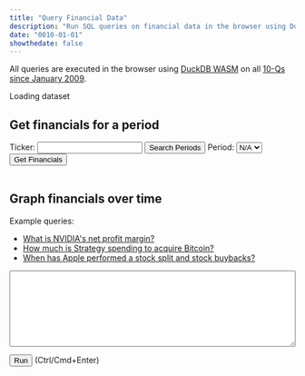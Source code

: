 ```yaml
---
title: "Query Financial Data"
description: "Run SQL queries on financial data in the browser using DuckDB WASM"
date: "0010-01-01"
showthedate: false
---
```


All queries are executed in the browser
using [DuckDB WASM](https://duckdb.org/docs/api/wasm/overview.html) on
all [10-Qs since January 2009](https://www.sec.gov/data-research/sec-markets-data/financial-statement-data-sets).

<p id="loader">Loading dataset</p>

## Get financials for a period

<div>
Ticker: <input type="text" id="ticker" />
<button onclick="searchPeriods()">Search Periods</button>
Period: <select id="period"><option value="volvo">N/A</option></select>
<button onclick="queryFinancials()">Get Financials</button>
</div>
<br>
<div id="grid"></div>

<script src="https://unpkg.com/js-spread-grid@latest/dist/index.js"></script>
<script src="https://cdn.plot.ly/plotly-3.1.0.min.js" charset="utf-8"></script>

## Graph financials over time

<p>Example queries:</p>
<ul>
    <li><a href="javascript:void(0);" onclick="document.getElementById('ticker').value = 'NVDA'; document.getElementById('query').value = `(   Revenues
  - CostOfRevenue
  - SellingGeneralAndAdministrativeExpense
  - ResearchAndDevelopmentExpense
  + NonoperatingIncomeExpense
  - IncomeTaxExpenseBenefit
) / Revenues`; execute()">What is NVIDIA's net profit margin?</a></li>
    <li><a href="javascript:void(0);" onclick="document.getElementById('ticker').value = 'MSTR'; document.getElementById('query').value = 'PaymentsToAcquireIntangibleAssets'; execute()">How much is Strategy spending to acquire Bitcoin?</a></li>
    <li><a href="javascript:void(0);" onclick="document.getElementById('ticker').value = 'AAPL'; document.getElementById('query').value = 'WeightedAverageNumberOfSharesOutstandingBasic'; execute()">When has Apple performed a stock split and stock buybacks?</a></li>
</ul>

<textarea id="query" rows="8" style="width: 100%; font-family: 'Space mono';" onkeypress="handle(event)"></textarea>
<p><button onclick="execute()">Run</button> (Ctrl/Cmd+Enter)</p>

<div id="graph"></div>

<script type="module">
import * as duckdb
  from "https://cdn.jsdelivr.net/npm/@duckdb/duckdb-wasm@latest/+esm";

const JSDELIVR_BUNDLES = duckdb.getJsDelivrBundles();

const bundle = await duckdb.selectBundle(JSDELIVR_BUNDLES);

const worker_url = URL.createObjectURL(new Blob([`importScripts("${bundle.mainWorker}");`], { type: "text/javascript" }));

const worker = new Worker(worker_url);
const logger = new duckdb.ConsoleLogger();
const db = new duckdb.AsyncDuckDB(logger, worker);
await db.instantiate(bundle.mainModule, bundle.pthreadWorker);
URL.revokeObjectURL(worker_url);

const c = await db.connect({
  filesystem: { allowFullHTTPReads: true }
});

const data_url = "https://sec-data.darenliang.com";

async function fetchFilenames() {
  const response = await fetch(`${data_url}/manifest.json`);
  if (!response.ok) {
    throw new Error("Failed to fetch manifest");
  }
  return await response.json();
}

const filenames = await fetchFilenames();

async function init() {
  for (const filename of filenames) {
    document.getElementById("loader").textContent = `Loading dataset: ${filename}`;
    const resp = await fetch(`${data_url}/${filename}`);
    if (!resp.ok) {
      alert(`Failed to fetch dataset: ${filename}`);
      throw new Error(`Failed to fetch dataset: ${filename}`);
    }
    await db.registerFileBuffer(`/parquet/${filename}`, new Uint8Array(await resp.arrayBuffer()));
  }
  await c.query(`CREATE VIEW data AS
  SELECT *
  FROM read_parquet('/parquet/*.parquet')`);
  document.getElementById("loader").textContent = "Loaded dataset";
}

await init();

async function searchPeriods() {
  const ticker = document.getElementById("ticker").value.toUpperCase();
  try {
    const result = await c.query(`
      SELECT DISTINCT ddate
      FROM data
      WHERE ticker = '${ticker}'
      ORDER BY ddate DESC
    `);
    const periods = result.toArray().map((row) => row.toJSON()["ddate"]);
    if (periods.length === 0) {
      throw new Error(`No data found for ticker: ${ticker}`);
    }
    const periodSelect = document.getElementById("period");
    periodSelect.innerHTML = "";
    for (const period of periods) {
      const option = document.createElement("option");
      option.value = period;
      option.textContent = period;
      periodSelect.appendChild(option);
    }
  } catch (e) {
    SpreadGrid(document.getElementById("grid"), {
      data: []
    });
    window.alert(e);
  }
}

async function queryFinancials() {
  const ticker = document.getElementById("ticker").value.toUpperCase();
  const period = document.getElementById("period").value;
  try {
    const result = await c.query(`
      SELECT tag AS metric, first (value) AS value
      FROM data
      WHERE ticker = '${ticker}' AND ddate = ${period}
      GROUP BY tag, rqtr
        QUALIFY ROW_NUMBER() OVER (PARTITION BY tag ORDER BY rqtr DESC) = 1
      ORDER BY tag
    `);
    SpreadGrid(document.getElementById("grid"), {
      data: result.toArray().map((row) => row.toJSON()),
      columns: [{ type: "DATA-BLOCK", width: "fit" }]
    });
    document.getElementById("grid").style["max-height"] = "50vh";
  } catch (e) {
    SpreadGrid(document.getElementById("grid"), {
      data: []
    });
    window.alert(e);
  }
}

async function execute() {
  const ticker = document.getElementById("ticker").value.toUpperCase();
  const query = document.getElementById("query").value;
  try {
    const result = await c.query(`
      SELECT ddate, (${query}) AS metric_value
      FROM (
             PIVOT(SELECT * FROM data WHERE ticker = '${ticker}' QUALIFY ROW_NUMBER() OVER (PARTITION BY ticker, tag, ddate ORDER BY rqtr DESC) = 1) ON tag
                USING first(value)
             )
      WHERE metric_value IS NOT NULL
      ORDER BY ddate
    `);
    Plotly.newPlot("graph", [{
      x: result.toArray().map((row) => {
        const ddate = row.toJSON()["ddate"].toString();
        return `${ddate.slice(0, 4)}-${ddate.slice(4, 6)}-${ddate.slice(6, 8)} 00:00:00`;
      }),
      y: result.toArray().map((row) => row.toJSON()["metric_value"]),
      type: "scatter"
    }]);
  } catch (e) {
    Plotly.purge("graph");
    window.alert(e);
  }
}

async function handle(event) {
  if (event.ctrlKey && event.key === "Enter") {
    await execute();
  }
}

window.searchPeriods = searchPeriods;
window.queryFinancials = queryFinancials;
window.execute = execute;
window.handle = handle;
</script>
